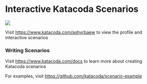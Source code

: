 # Interactive Katacoda Scenarios

[![](http://shields.katacoda.com/katacoda/ashyrbaew/count.svg)](https://www.katacoda.com/ashyrbaew "Get your profile on Katacoda.com")

Visit https://www.katacoda.com/ashyrbaew to view the profile and interactive scenarios

### Writing Scenarios
Visit https://www.katacoda.com/docs to learn more about creating Katacoda scenarios

For examples, visit https://github.com/katacoda/scenario-example
